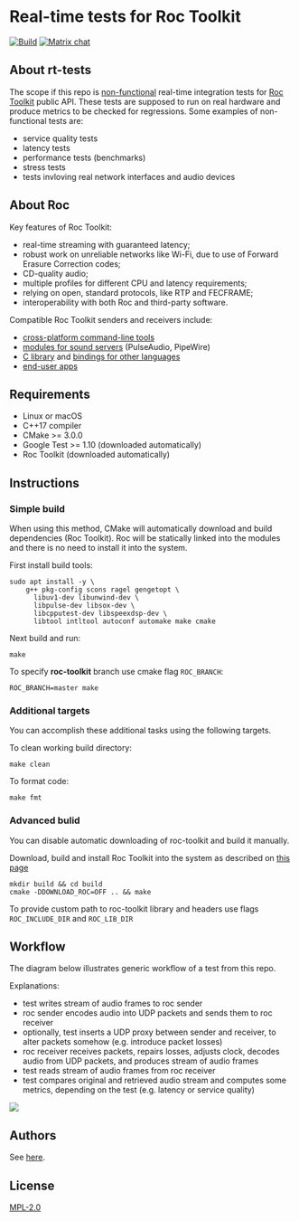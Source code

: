 # Real-time tests for Roc Toolkit

[![Build](https://github.com/roc-streaming/rt-tests/workflows/build/badge.svg?branch=main)](https://github.com/roc-streaming/rt-tests/actions/workflows/build.yml?query=branch%3Amain) [![Matrix chat](https://matrix.to/img/matrix-badge.svg)](https://app.element.io/#/room/#roc-streaming:matrix.org)

About rt-tests
--------------

The scope if this repo is [non-functional](https://en.wikipedia.org/wiki/Non-functional_testing) real-time integration tests for [Roc Toolkit](https://github.com/roc-streaming/roc-toolkit) public API. These tests are supposed to run on real hardware and produce metrics to be checked for regressions. Some examples of non-functional tests are:

* service quality tests
* latency tests
* performance tests (benchmarks)
* stress tests
* tests invloving real network interfaces and audio devices

About Roc
---------

Key features of Roc Toolkit:

* real-time streaming with guaranteed latency;
* robust work on unreliable networks like Wi-Fi, due to use of Forward Erasure Correction codes;
* CD-quality audio;
* multiple profiles for different CPU and latency requirements;
* relying on open, standard protocols, like RTP and FECFRAME;
* interoperability with both Roc and third-party software.

Compatible Roc Toolkit senders and receivers include:

* [cross-platform command-line tools](https://roc-streaming.org/toolkit/docs/tools/command_line_tools.html)
* [modules for sound servers](https://roc-streaming.org/toolkit/docs/tools/sound_server_modules.html) (PulseAudio, PipeWire)
* [C library](https://roc-streaming.org/toolkit/docs/api.html) and [bindings for other languages](https://roc-streaming.org/toolkit/docs/api/bindings.html)
* [end-user apps](https://roc-streaming.org/toolkit/docs/tools/applications.html)

Requirements
------------

* Linux or macOS
* C++17 compiler
* CMake >= 3.0.0
* Google Test >= 1.10 (downloaded automatically)
* Roc Toolkit (downloaded automatically)

Instructions
------------

### Simple build

When using this method, CMake will automatically download and build dependencies (Roc Toolkit). Roc will be statically linked into the modules and there is no need to install it into the system.

First install build tools:

```
sudo apt install -y \
    g++ pkg-config scons ragel gengetopt \
      libuv1-dev libunwind-dev \
      libpulse-dev libsox-dev \
      libcpputest-dev libspeexdsp-dev \
      libtool intltool autoconf automake make cmake
```

Next build and run:

```
make
```

To specify **roc-toolkit** branch use cmake flag `ROC_BRANCH`:

```
ROC_BRANCH=master make
```

### Additional targets

You can accomplish these additional tasks using the following targets.

To clean working build directory:

```
make clean
```

To format code:

```
make fmt
```

### Advanced bulid

You can disable automatic downloading of roc-toolkit and build it manually.

Download, build and install Roc Toolkit into the system as described on [this page](https://roc-streaming.org/toolkit/docs/building/user_cookbook.html)

```
mkdir build && cd build
cmake -DDOWNLOAD_ROC=OFF .. && make
```

To provide custom path to roc-toolkit library and headers use flags
`ROC_INCLUDE_DIR` and `ROC_LIB_DIR`

Workflow
--------

The diagram below illustrates generic workflow of a test from this repo.

Explanations:

* test writes stream of audio frames to roc sender
* roc sender encodes audio into UDP packets and sends them to roc receiver
* optionally, test inserts a UDP proxy between sender and receiver, to alter packets somehow (e.g. introduce packet losses)
* roc receiver receives packets, repairs losses, adjusts clock, decodes audio from UDP packets, and produces stream of audio frames
* test reads stream of audio frames from roc receiver
* test compares original and retrieved audio stream and computes some metrics, depending on the test (e.g. latency or service quality)

![](./docs/workflow.drawio.png)

Authors
-------

See [here](https://github.com/roc-streaming/rt-tests/graphs/contributors).

License
-------

[MPL-2.0](LICENSE)
